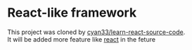 # React-like framework
This project was cloned by [cyan33/learn-react-source-code](https://github.com/cyan33/learn-react-source-code).  
It will be added more feature like [react](https://github.com/facebook/react) in the feture
